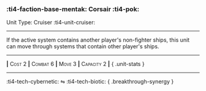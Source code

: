 ### :ti4-faction-base-mentak: **Corsair** :ti4-pok:

Unit Type: Cruiser :ti4-unit-cruiser:

---

If the active system contains another player's non-fighter ships, this unit can move through systems that contain other player's ships.

---

__|__ <span style="font-variant:small-caps;">Cost 2</span> __|__ <span style="font-variant:small-caps;">Combat 6</span> __|__ <span style="font-variant:small-caps;">Move 3</span> __|__ <span style="font-variant:small-caps;">Capacity 2</span> __|__
{ .unit-stats }

---

:ti4-tech-cybernetic: ⇋ :ti4-tech-biotic:
{ .breakthrough-synergy }
